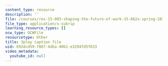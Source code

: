 ```yaml
---
content_type: resource
description: ''
file: /courses/res-15-003-shaping-the-future-of-work-15-662x-spring-2016/692dcd5978874dba40b1e3294fd5f633_6gffCYK1_nk.srt
file_type: application/x-subrip
learning_resource_types: []
ocw_type: OCWFile
resourcetype: Other
title: 3play caption file
uid: 692dcd59-7887-4dba-40b1-e3294fd5f633
video_metadata:
  youtube_id: null
---
```

